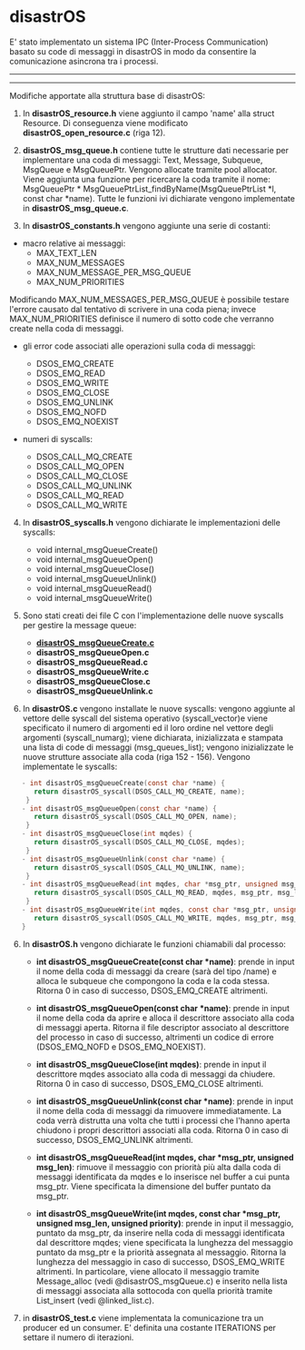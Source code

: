 # disastrOS

E' stato implementato un sistema IPC (Inter-Process Communication) basato su code di messaggi in disastrOS in modo da consentire la comunicazione asincrona tra i processi.

************************************************************************************
************************************************************************************

Modifiche apportate alla struttura base di disastrOS:

1. In **disastrOS_resource.h** viene aggiunto il campo 'name' alla struct Resource.
Di conseguenza viene modificato **disastrOS_open_resource.c** (riga 12). 

2. **disastrOS_msg_queue.h** contiene tutte le strutture dati necessarie per implementare una coda di messaggi: Text, Message, Subqueue, MsgQueue e MsgQueuePtr. Vengono allocate tramite pool allocator. 
Viene aggiunta una funzione per ricercare la coda tramite il nome: MsgQueuePtr * MsgQueuePtrList_findByName(MsgQueuePtrList *l, const char *name).
Tutte le funzioni ivi dichiarate vengono implementate in **disastrOS_msg_queue.c**. 


3. In **disastrOS_constants.h** vengono aggiunte una serie di costanti:
- macro relative ai messaggi: 
  - MAX_TEXT_LEN
  - MAX_NUM_MESSAGES
  - MAX_NUM_MESSAGE_PER_MSG_QUEUE 
  - MAX_NUM_PRIORITIES 

Modificando MAX_NUM_MESSAGES_PER_MSG_QUEUE è possibile testare l'errore causato dal tentativo di scrivere in una coda piena; invece MAX_NUM_PRIORITIES definisce il numero di sotto code che verranno create nella coda di messaggi.

- gli error code associati alle operazioni sulla coda di messaggi:
  - DSOS_EMQ_CREATE
  - DSOS_EMQ_READ 
  - DSOS_EMQ_WRITE
  - DSOS_EMQ_CLOSE
  - DSOS_EMQ_UNLINK
  - DSOS_EMQ_NOFD 
  - DSOS_EMQ_NOEXIST

- numeri di syscalls: 
  - DSOS_CALL_MQ_CREATE 
  - DSOS_CALL_MQ_OPEN 
  - DSOS_CALL_MQ_CLOSE
  - DSOS_CALL_MQ_UNLINK
  - DSOS_CALL_MQ_READ 
  - DSOS_CALL_MQ_WRITE


4. In **disastrOS_syscalls.h** vengono dichiarate le implementazioni delle syscalls:
   - void internal_msgQueueCreate()
   - void internal_msgQueueOpen()
   - void internal_msgQueueClose()
   - void internal_msgQueueUnlink()
   - void internal_msgQueueRead()
   - void internal_msgQueueWrite()


5. Sono stati creati dei file C con l'implementazione delle nuove syscalls per gestire la message queue: 
	- [**disastrOS_msgQueueCreate.c**](https://github.com/vanicole/disastrOS/blob/main/disastrOS_msgQueueCreate.c)
	- **disastrOS_msgQueueOpen.c**
	- **disastrOS_msgQueueRead.c**
	- **disastrOS_msgQueueWrite.c**
	- **disastrOS_msgQueueClose.c**
	- **disastrOS_msgQueueUnlink.c**


5. In **disastrOS.c** vengono installate le nuove syscalls: vengono aggiunte al vettore delle syscall del sistema operativo (syscall_vector)e viene specificato il numero di argomenti ed il loro ordine nel vettore degli argomenti (syscall_numarg); viene dichiarata, inizializzata e stampata una lista di code di messaggi (msg_queues_list); vengono inizializzate le nuove strutture associate alla coda (riga 152 - 156).
Vengono implementate le syscalls:

```c
   - int disastrOS_msgQueueCreate(const char *name) {
      return disastrOS_syscall(DSOS_CALL_MQ_CREATE, name);
    }
   - int disastrOS_msgQueueOpen(const char *name) {
      return disastrOS_syscall(DSOS_CALL_MQ_OPEN, name);
    }
   - int disastrOS_msgQueueClose(int mqdes) {
      return disastrOS_syscall(DSOS_CALL_MQ_CLOSE, mqdes);
    }
   - int disastrOS_msgQueueUnlink(const char *name) {
      return disastrOS_syscall(DSOS_CALL_MQ_UNLINK, name);
    }
   - int disastrOS_msgQueueRead(int mqdes, char *msg_ptr, unsigned msg_len) {
      return disastrOS_syscall(DSOS_CALL_MQ_READ, mqdes, msg_ptr, msg_len);
    }
   - int disastrOS_msgQueueWrite(int mqdes, const char *msg_ptr, unsigned msg_len, unsigned int priority) {
      return disastrOS_syscall(DSOS_CALL_MQ_WRITE, mqdes, msg_ptr, msg_len, priority);
   }
```

6. In **disastrOS.h** vengono dichiarate le funzioni chiamabili dal processo:

   - **int disastrOS_msgQueueCreate(const char *name)**: prende in input il nome della coda di messaggi da creare (sarà del tipo /name) e alloca le subqueue che compongono la coda e la coda stessa. Ritorna 0 in caso di successo, DSOS_EMQ_CREATE altrimenti.

   - **int disastrOS_msgQueueOpen(const char *name)**: prende in input il nome della coda da aprire e alloca il descrittore associato alla coda di messaggi aperta. Ritorna il file descriptor associato al descrittore del processo in caso di successo, altrimenti un codice di errore (DSOS_EMQ_NOFD e DSOS_EMQ_NOEXIST).

   - **int disastrOS_msgQueueClose(int mqdes)**: prende in input il descrittore mqdes associato alla coda di messaggi da chiudere. Ritorna 0 in caso di successo, DSOS_EMQ_CLOSE altrimenti.

   - **int disastrOS_msgQueueUnlink(const char *name)**: prende in input il nome della coda di messaggi da rimuovere immediatamente. La coda verrà distrutta una volta che tutti i processi che l'hanno aperta chiudono i propri descrittori associati alla coda. Ritorna 0 in caso di successo, DSOS_EMQ_UNLINK altrimenti.

   - **int disastrOS_msgQueueRead(int mqdes, char *msg_ptr, unsigned msg_len)**: rimuove il messaggio con priorità più alta dalla coda di messaggi identificata da mqdes e lo inserisce nel buffer a cui punta msg_ptr. Viene specificata la dimensione del buffer puntato da msg_ptr.

   - **int disastrOS_msgQueueWrite(int mqdes, const char *msg_ptr, unsigned msg_len, unsigned priority)**: prende in input il messaggio, puntato da msg_ptr, da inserire nella coda di messaggi identificata dal descrittore mqdes; viene specificata la lunghezza del messaggio puntato da msg_ptr e la priorità assegnata al messaggio. Ritorna la lunghezza del messaggio in caso di successo, DSOS_EMQ_WRITE altrimenti.
In particolare, viene allocato il messaggio tramite Message_alloc (vedi @disastrOS_msgQueue.c) e inserito nella lista di messaggi associata alla sottocoda con quella priorità tramite List_insert (vedi @linked_list.c).

7. in **disastrOS_test.c** viene implementata la comunicazione tra un producer ed un consumer.
E' definita una costante ITERATIONS per settare il numero di iterazioni.



 
